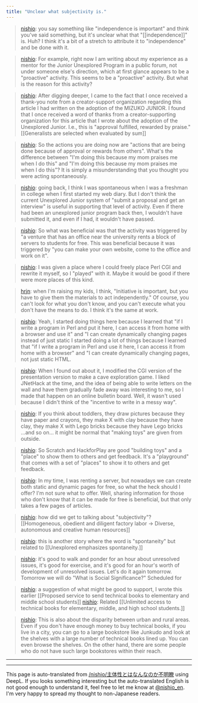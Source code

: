 ```yaml
---
title: "Unclear what subjectivity is."
---
```


> [nishio](https://twitter.com/nishio/status/1521406808417800193): you say something like "independence is important" and think you've said something, but it's unclear what that "[[independence]]" is. Huh? I think it's a bit of a stretch to attribute it to "independence" and be done with it.

> [nishio](https://twitter.com/nishio/status/1521407120486584321): For example, right now I am writing about my experience as a mentor for the Junior Unexplored Program in a public forum, not under someone else's direction, which at first glance appears to be a "proactive" activity. This seems to be a "proactive" activity. But what is the reason for this activity?

> [nishio](https://twitter.com/nishio/status/1521407906910183425): After digging deeper, I came to the fact that I once received a thank-you note from a creator-support organization regarding this article I had written on the adoption of the MIZUKO JUNIOR. I found that I once received a word of thanks from a creator-supporting organization for this article that I wrote about the adoption of the Unexplored Junior.
> I.e., this is "approval fulfilled, rewarded by praise."
>  [[Generalists are selected when evaluated by sum]]

> [nishio](https://twitter.com/nishio/status/1521408328655847424): So the actions you are doing now are "actions that are being done because of approval or rewards from others". What's the difference between "I'm doing this because my mom praises me when I do this" and "I'm doing this because my mom praises me when I do this"? It is simply a misunderstanding that you thought you were acting spontaneously.

> [nishio](https://twitter.com/nishio/status/1521412493587136512): going back, I think I was spontaneous when I was a freshman in college when I first started my web diary. But I don't think the current Unexplored Junior system of "submit a proposal and get an interview" is useful in supporting that level of activity. Even if there had been an unexplored junior program back then, I wouldn't have submitted it, and even if I had, it wouldn't have passed.

> [nishio](https://twitter.com/nishio/status/1521413537440333827): So what was beneficial was that the activity was triggered by "a venture that has an office near the university rents a block of servers to students for free. This was beneficial because it was triggered by "you can make your own website, come to the office and work on it".

> [nishio](https://twitter.com/nishio/status/1521414718728339456): I was given a place where I could freely place Perl CGI and rewrite it myself, so I "played" with it. Maybe it would be good if there were more places of this kind.

> [hrjn](https://twitter.com/hrjn/status/1521417765667880961): when I'm raising my kids, I think, "Initiative is important, but you have to give them the materials to act independently."
> Of course, you can't look for what you don't know, and you can't execute what you don't have the means to do.
> I think it's the same at work.

> [nishio](https://twitter.com/nishio/status/1521418320519774210): Yeah, I started doing things here because I learned that "if I write a program in Perl and put it here, I can access it from home with a browser and use it" and "I can create dynamically changing pages instead of just static I started doing a lot of things because I learned that "if I write a program in Perl and use it here, I can access it from home with a browser" and "I can create dynamically changing pages, not just static HTML.

> [nishio](https://twitter.com/nishio/status/1521419302020464640): When I found out about it, I modified the CGI version of the presentation version to make a cave exploration game. I liked JNetHack at the time, and the idea of being able to write letters on the wall and have them gradually fade away was interesting to me, so I made that happen on an online bulletin board. Well, it wasn't used because I didn't think of the "incentive to write in a messy way".

> [nishio](https://twitter.com/nishio/status/1521419917308080128): If you think about toddlers, they draw pictures because they have paper and crayons, they make X with clay because they have clay, they make X with Lego bricks because they have Lego bricks ...and so on... it might be normal that "making toys" are given from outside.

> [nishio](https://twitter.com/nishio/status/1521422174573441025): So Scratch and HackforPlay are good "building toys" and a "place" to show them to others and get feedback. It's a "playground" that comes with a set of "places" to show it to others and get feedback.

> [nishio](https://twitter.com/nishio/status/1521424980684472320): In my time, I was renting a server, but nowadays we can create both static and dynamic pages for free, so what the heck should I offer? I'm not sure what to offer.
> Well, sharing information for those who don't know that it can be made for free is beneficial, but that only takes a few pages of articles.

> [nishio](https://twitter.com/nishio/status/1521425630499590147): how did we get to talking about "subjectivity"?
>  [[Homogeneous, obedient and diligent factory labor → Diverse, autonomous and creative human resources]]

> [nishio](https://twitter.com/nishio/status/1521426201507954689): this is another story where the word is "spontaneity" but related to [[Unexplored emphasizes spontaneity.]]

> [nishio](https://twitter.com/nishio/status/1521426788987305985): it's good to walk and ponder for an hour about unresolved issues, it's good for exercise, and it's good for an hour's worth of development of unresolved issues. Let's do it again tomorrow. Tomorrow we will do "What is Social Significance?" Scheduled for

> [nishio](https://twitter.com/nishio/status/1521430209605812224): a suggestion of what might be good to support, I wrote this earlier
>  [[Proposed service to send technical books to elementary and middle school students]]
> [nishio](https://twitter.com/nishio/status/1521430646237044736): Related
>  [[Unlimited access to technical books for elementary, middle, and high school students.]]

> [nishio](https://twitter.com/nishio/status/1521431563611041792): This is also about the disparity between urban and rural areas. Even if you don't have enough money to buy technical books, if you live in a city, you can go to a large bookstore like Junkudo and look at the shelves with a large number of technical books lined up. You can even browse the shelves. On the other hand, there are some people who do not have such large bookstores within their reach.

---



---
This page is auto-translated from [/nishio/主体性とはなんなのか不明瞭](https://scrapbox.io/nishio/主体性とはなんなのか不明瞭) using DeepL. If you looks something interesting but the auto-translated English is not good enough to understand it, feel free to let me know at [@nishio_en](https://twitter.com/nishio_en). I'm very happy to spread my thought to non-Japanese readers.